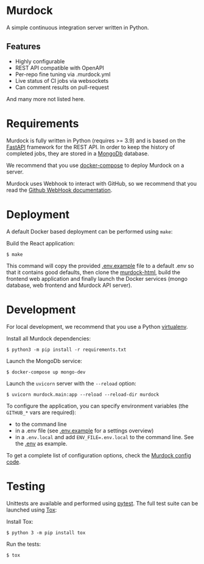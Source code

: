 # Murdock

A simple continuous integration server written in Python.

## Features

- Highly configurable
- REST API compatible with OpenAPI
- Per-repo fine tuning via .murdock.yml
- Live status of CI jobs via websockets
- Can comment results on pull-request

And many more not listed here.

# Requirements

Murdock is fully written in Python (requires >= 3.9) and is based on the
[FastAPI](https://fastapi.tiangolo.com/) framework for the REST API.
In order to keep the history of completed jobs, they are stored in a
[MongoDb](https://www.mongodb.com/) database.

We recommend that you use
[docker-compose](https://docs.docker.com/compose/#compose-documentation) to
deploy Murdock on a server.

Murdock uses Webhook to interact with GitHub, so we recommend that you read
the [Github WebHook documentation](https://docs.github.com/en/developers/webhooks-and-events/webhooks/creating-webhooks).

# Deployment

A default Docker based deployment can be performed using `make`:

Build the React application:

```
$ make
```

This command will copy the provided [.env.example](.env.example) file to a
default .env so that it contains good defaults, then clone the
[murdock-html](https://github.com/murdock-ng/murdock-html), build the frontend
web application and finally launch the Docker services (mongo database, web
frontend and Murdock API server).

# Development

For local development, we recommend that you use a Python
[virtualenv](https://virtualenv.pypa.io/en/latest/).

Install all Murdock dependencies:

```
$ python3 -m pip install -r requirements.txt
```

Launch the MongoDb service:

```
$ docker-compose up mongo-dev
```

Launch the `uvicorn` server with the `--reload` option:

```
$ uvicorn murdock.main:app --reload --reload-dir murdock
```

To configure the application, you can specify environment variables
(the `GITHUB_*` vars are required):
- to the command line
- in a .env file (see [.env.example](.env.example) for a settings overview)
- in a `.env.local` and add `ENV_FILE=.env.local` to the command line. See the
[.env](.env) as example.

To get a complete list of configuration options, check the
[Murdock config code](murdock/config.py).

# Testing

Unittests are available and performed using [pytest](https://pytest.org). The
full test suite can be launched using [Tox](https://tox.readthedocs.io):

Install Tox:

```
$ python 3 -m pip install tox
```

Run the tests:

```
$ tox
```
